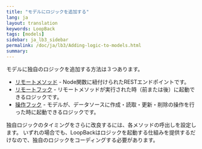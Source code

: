 ```yaml
---
title: "モデルにロジックを追加する"
lang: ja
layout: translation
keywords: LoopBack
tags: [models]
sidebar: ja_lb3_sidebar
permalink: /doc/ja/lb3/Adding-logic-to-models.html
summary:
---
```


モデルに独自のロジックを追加する方法は３つあります。

* [リモートメソッド](Remote-methods.html) - Node関数に紐付けられたRESTエンドポイントです。
* [リモートフック](Remote-hooks.html) - リモートメソッドが実行された時（前または後）に起動できるロジックです。
* [操作フック](Operation-hooks.html) - モデルが、データソースに作成・読取・更新・削除の操作を行った時に起動できるロジックです。

独自ロジックのタイミングをさらに改良するには、各メソッドの呼出しを設定します。
いずれの場合でも、LoopBackはロジックを起動する仕組みを提供するだけなので、独自のロジックをコーディングする必要があります。
